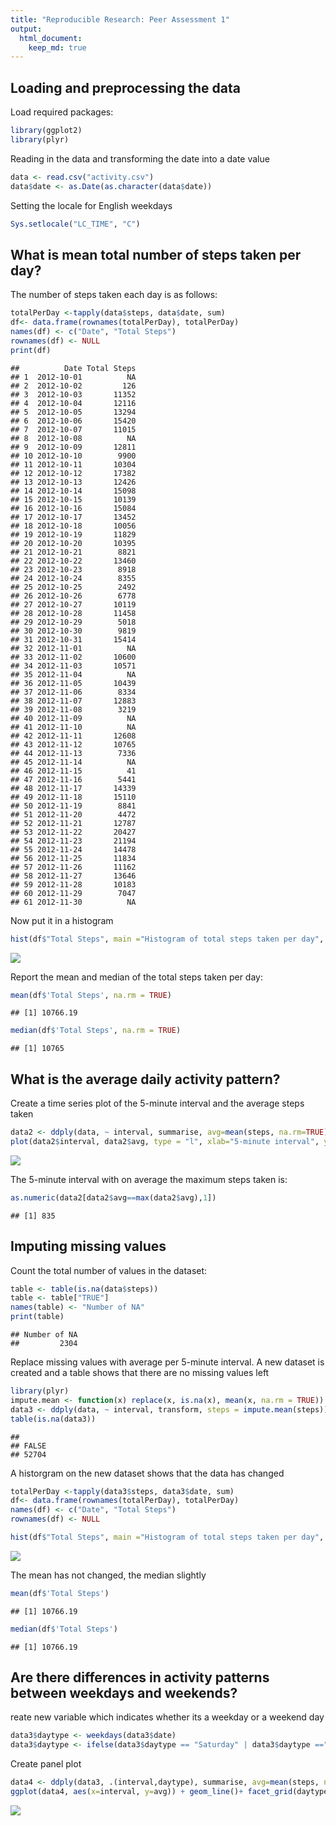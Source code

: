 ```yaml
---
title: "Reproducible Research: Peer Assessment 1"
output: 
  html_document:
    keep_md: true
---
```



## Loading and preprocessing the data

Load required packages:

```r
library(ggplot2)
library(plyr)
```

Reading in the data and transforming the date into a date value

```r
data <- read.csv("activity.csv")
data$date <- as.Date(as.character(data$date))
```
Setting the locale for English weekdays

```r
Sys.setlocale("LC_TIME", "C")
```

## What is mean total number of steps taken per day?

The number of steps taken each day is as follows:

```r
totalPerDay <-tapply(data$steps, data$date, sum)
df<- data.frame(rownames(totalPerDay), totalPerDay)
names(df) <- c("Date", "Total Steps")
rownames(df) <- NULL
print(df)
```

```
##          Date Total Steps
## 1  2012-10-01          NA
## 2  2012-10-02         126
## 3  2012-10-03       11352
## 4  2012-10-04       12116
## 5  2012-10-05       13294
## 6  2012-10-06       15420
## 7  2012-10-07       11015
## 8  2012-10-08          NA
## 9  2012-10-09       12811
## 10 2012-10-10        9900
## 11 2012-10-11       10304
## 12 2012-10-12       17382
## 13 2012-10-13       12426
## 14 2012-10-14       15098
## 15 2012-10-15       10139
## 16 2012-10-16       15084
## 17 2012-10-17       13452
## 18 2012-10-18       10056
## 19 2012-10-19       11829
## 20 2012-10-20       10395
## 21 2012-10-21        8821
## 22 2012-10-22       13460
## 23 2012-10-23        8918
## 24 2012-10-24        8355
## 25 2012-10-25        2492
## 26 2012-10-26        6778
## 27 2012-10-27       10119
## 28 2012-10-28       11458
## 29 2012-10-29        5018
## 30 2012-10-30        9819
## 31 2012-10-31       15414
## 32 2012-11-01          NA
## 33 2012-11-02       10600
## 34 2012-11-03       10571
## 35 2012-11-04          NA
## 36 2012-11-05       10439
## 37 2012-11-06        8334
## 38 2012-11-07       12883
## 39 2012-11-08        3219
## 40 2012-11-09          NA
## 41 2012-11-10          NA
## 42 2012-11-11       12608
## 43 2012-11-12       10765
## 44 2012-11-13        7336
## 45 2012-11-14          NA
## 46 2012-11-15          41
## 47 2012-11-16        5441
## 48 2012-11-17       14339
## 49 2012-11-18       15110
## 50 2012-11-19        8841
## 51 2012-11-20        4472
## 52 2012-11-21       12787
## 53 2012-11-22       20427
## 54 2012-11-23       21194
## 55 2012-11-24       14478
## 56 2012-11-25       11834
## 57 2012-11-26       11162
## 58 2012-11-27       13646
## 59 2012-11-28       10183
## 60 2012-11-29        7047
## 61 2012-11-30          NA
```

Now put it in a histogram

```r
hist(df$"Total Steps", main ="Histogram of total steps taken per day", xlab = "Total Steps")
```

![](PA1_template_files/figure-html/unnamed-chunk-5-1.png)<!-- -->

Report the mean and median of the total steps taken per day:

```r
mean(df$'Total Steps', na.rm = TRUE)
```

```
## [1] 10766.19
```

```r
median(df$'Total Steps', na.rm = TRUE)
```

```
## [1] 10765
```

## What is the average daily activity pattern?

Create a time series plot of the 5-minute interval and the average steps taken

```r
data2 <- ddply(data, ~ interval, summarise, avg=mean(steps, na.rm=TRUE)) 
plot(data2$interval, data2$avg, type = "l", xlab="5-minute interval", ylab = "Average steps taken", main = "Time series plot of 5-minute interval and average steps taken")
```

![](PA1_template_files/figure-html/unnamed-chunk-7-1.png)<!-- -->

The 5-minute interval with on average the maximum steps taken is:

```r
as.numeric(data2[data2$avg==max(data2$avg),1])
```

```
## [1] 835
```

## Imputing missing values

Count the total number of values in the dataset:


```r
table <- table(is.na(data$steps))
table <- table["TRUE"]
names(table) <- "Number of NA"
print(table)
```

```
## Number of NA 
##         2304
```

Replace missing values with average per 5-minute interval. A new dataset is created and a table shows that there are no missing values left

```r
library(plyr)
impute.mean <- function(x) replace(x, is.na(x), mean(x, na.rm = TRUE))
data3 <- ddply(data, ~ interval, transform, steps = impute.mean(steps))
table(is.na(data3))
```

```
## 
## FALSE 
## 52704
```

A historgram on the new dataset shows that the data has changed

```r
totalPerDay <-tapply(data3$steps, data3$date, sum)
df<- data.frame(rownames(totalPerDay), totalPerDay)
names(df) <- c("Date", "Total Steps")
rownames(df) <- NULL

hist(df$"Total Steps", main ="Histogram of total steps taken per day", xlab = "Total Steps")
```

![](PA1_template_files/figure-html/unnamed-chunk-11-1.png)<!-- -->

The mean has not changed, the median slightly

```r
mean(df$'Total Steps')
```

```
## [1] 10766.19
```

```r
median(df$'Total Steps')
```

```
## [1] 10766.19
```

## Are there differences in activity patterns between weekdays and weekends?

reate new variable which indicates whether its a weekday or a weekend day

```r
data3$daytype <- weekdays(data3$date)
data3$daytype <- ifelse(data3$daytype == "Saturday" | data3$daytype =="Sunday", "Weekend", "Weekday")
```

Create panel plot

```r
data4 <- ddply(data3, .(interval,daytype), summarise, avg=mean(steps, na.rm=TRUE)) 
ggplot(data4, aes(x=interval, y=avg)) + geom_line()+ facet_grid(daytype~.)
```

![](PA1_template_files/figure-html/unnamed-chunk-14-1.png)<!-- -->
